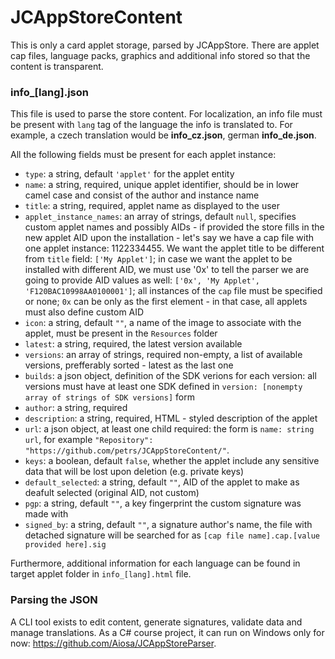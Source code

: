 # JCAppStoreContent

This is only a card applet storage, parsed by JCAppStore. There are applet cap files, language packs, graphics and additional info stored so that the content is transparent.


### info_[lang].json
This file is used to parse the store content. For localization, an info file must be present with `lang` tag of the language the info is translated to. For example, a czech translation would be **info_cz.json**, german **info_de.json**.

All the following fields must be present for each applet instance:
 - `type`: a string, default `'applet'` for the applet entity
 - `name`: a string, required, unique applet identifier, should be in lower camel case and consist of the author and instance name
 - `title`: a string, required, applet name as displayed to the user
 - `applet_instance_names`: an array of strings, default `null`, specifies custom applet names and possibly AIDs - if provided the store fills in the new applet AID upon the installation - let's say we have a cap file with one applet instance: 1122334455. We want the applet title to be different from `title` field: `['My Applet']`; in case we want the applet to be installed with different AID, we must use '0x' to tell the parser we are going to provide AID values as well: `['0x', 'My Applet', 'F120BAC10998AA0100001']`; all instances of the `cap` file must be specified or none; `0x` can be only as the first element - in that case, all applets must also define custom AID
 - `icon`: a string, default `""`, a name of the image to associate with the applet, must be present in the `Resources` folder
 - `latest`: a string, required, the latest version available
 - `versions`: an array of strings, required non-empty, a list of available versions, prefferably sorted - latest as the last one
 - `builds`: a json object, definition of the SDK verions for each version: all versions must have at least one SDK defined in `version: [nonempty array of strings of SDK versions]` form
 - `author`: a string, required
 - `description`: a string, required, HTML - styled description of the applet
 - `url`: a json object, at least one child required: the form is `name: string url`, for example `"Repository": "https://github.com/petrs/JCAppStoreContent/"`.
 - `keys`: a boolean, default `false`, whether the applet include any sensitive data that will be lost upon deletion (e.g. private keys)
 - `default_selected`: a string, default `""`, AID of the applet to make as deafult selected (original AID, not custom)
 - `pgp`: a string, default `""`, a key fingerprint the custom signature was made with
 - `signed_by`: a string, default `""`, a signature author's name, the file with detached signature will be searched for as `[cap file name].cap.[value provided here].sig`
 
Furthermore, additional information for each language can be found in target applet folder in `info_[lang].html` file.
 
### Parsing the JSON
A CLI tool exists to edit content, generate signatures, validate data and manage translations. As a C# course project, it can run on Windows only for now: https://github.com/Aiosa/JCAppStoreParser.
